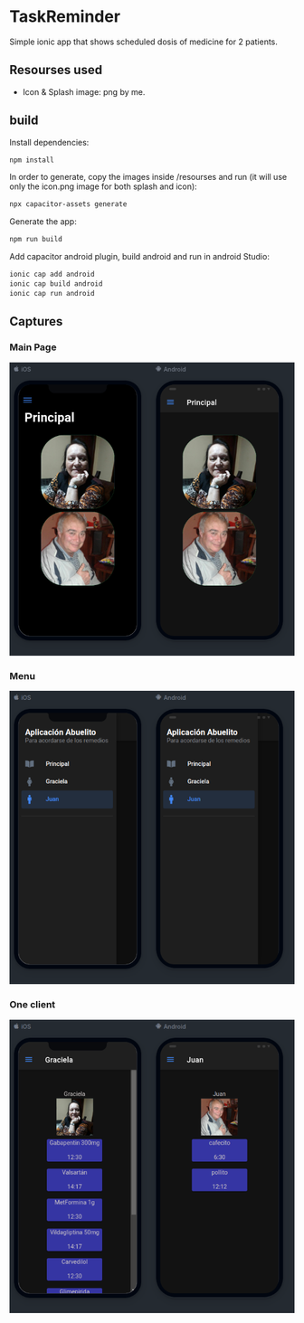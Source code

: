 # TaskReminder

Simple ionic app that shows scheduled dosis of medicine for 2 patients.

## Resourses used

* Icon & Splash image: png by me.

## build

Install dependencies:

```bash
npm install
```

In order to generate, copy the images inside /resourses and run (it will use only the icon.png image for both splash and icon):

```bash
npx capacitor-assets generate
```

Generate the app:

```bash
npm run build
```

Add capacitor android plugin, build android and run in android Studio:

```bash
ionic cap add android
ionic cap build android
ionic cap run android
```

## Captures

### Main Page

![img](./documentation/images/main-page.png)

### Menu

![img](./documentation/images/menu-view.png)

### One client

![img](./documentation/images/selection-view.png)
